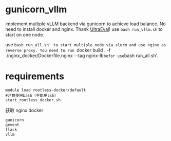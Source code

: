 # gunicorn_vllm
implement multiple vLLM backend via gunicorn to achieve load balance. No need to install docker and nginx.
Thank [UltraEval](https://github.com/OpenBMB/UltraEval)!
use `bash run_vllm.sh` to start on one node.

use `bash run_all.sh' to start multiple node via slurm and use nginx as reverse proxy.
You need to run `docker build . -f ./nginx_docker/Dockerfile.nginx --tag nginx-lb` befor use `bash run_all.sh'.

# requirements
```
module load rootless-docker/default
#注意使用bash（不能用zsh）
start_rootless_docker.sh
```
获取 nginx docker

``` bash
gunicorn
gevent
flask
vllm
```